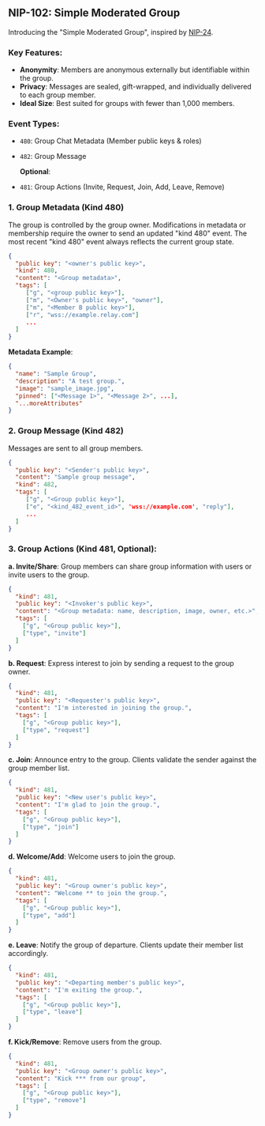 ## **NIP-102: Simple Moderated Group**

Introducing the "Simple Moderated Group", inspired by [NIP-24](https://github.com/vitorpamplona/nips/blob/sealed-dms/24.md).

### **Key Features**:
- **Anonymity**: Members are anonymous externally but identifiable within the group.
- **Privacy**: Messages are sealed, gift-wrapped, and individually delivered to each group member.
- **Ideal Size**: Best suited for groups with fewer than 1,000 members.

### **Event Types**:
- `480`: Group Chat Metadata (Member public keys & roles)
- `482`: Group Message 
  
  **Optional**:
- `481`: Group Actions (Invite, Request, Join, Add, Leave, Remove)

### **1. Group Metadata (Kind 480)**

The group is controlled by the group owner. Modifications in metadata or membership require the owner to send an updated "kind 480" event. The most recent "kind 480" event always reflects the current group state.

```json
{
  "public key": "<owner's public key>",
  "kind": 480,
  "content": "<Group metadata>",
  "tags": [
     ["g", "<group public key>"],
     ["m", "<Owner's public key>", "owner"],
     ["m", "<Member B public key>"],
     ["r", "wss://example.relay.com"]
     ...
  ]
}
```

**Metadata Example**:

```json
{  
  "name": "Sample Group", 
  "description": "A test group.", 
  "image": "sample_image.jpg",
  "pinned": ["<Message 1>", "<Message 2>", ...],
  "...moreAttributes"
}
```

### **2. Group Message (Kind 482)**

Messages are sent to all group members.

```json
{
  "public key": "<Sender's public key>",
  "content": "Sample group message",
  "kind": 482,
  "tags": [
     ["g", "<Group public key>"],
     ["e", "<kind_482_event_id>", 'wss://example.com', "reply"],
     ...
  ]
}
```

### **3. Group Actions (Kind 481, Optional)**:

**a. Invite/Share**: 
Group members can share group information with users or invite users to the group.

```json
{
  "kind": 481,
  "public key": "<Invoker's public key>",
  "content": "<Group metadata: name, description, image, owner, etc.>",
  "tags": [
    ["g", "<Group public key>"],
    ["type", "invite"]
  ]
}
```

**b. Request**: 
Express interest to join by sending a request to the group owner.

```json
{
  "kind": 481,
  "public key": "<Requester's public key>",
  "content": "I'm interested in joining the group.",
  "tags": [
    ["g", "<Group public key>"],
    ["type", "request"]
  ]
}
```

**c. Join**: 
Announce entry to the group. Clients validate the sender against the group member list.

```json
{
  "kind": 481,
  "public key": "<New user's public key>",
  "content": "I'm glad to join the group.",
  "tags": [
    ["g", "<Group public key>"],
    ["type", "join"]
  ]
}
```

**d. Welcome/Add**: 
Welcome users to join the group.

```json
{
  "kind": 481,
  "public key": "<Group owner's public key>",
  "content": "Welcome ** to join the group.",
  "tags": [
    ["g", "<Group public key>"],
    ["type", "add"]
  ]
}
```

**e. Leave**: 
Notify the group of departure. Clients update their member list accordingly.

```json
{
  "kind": 481,
  "public key": "<Departing member's public key>",
  "content": "I'm exiting the group.",
  "tags": [
    ["g", "<Group public key>"],
    ["type", "leave"]
  ]
}
```

**f. Kick/Remove**: 
Remove users from the group.

```json
{
  "kind": 481,
  "public key": "<Group owner's public key>",
  "content": "Kick *** from our group",
  "tags": [
    ["g", "<Group public key>"],
    ["type", "remove"]
  ]
}
```